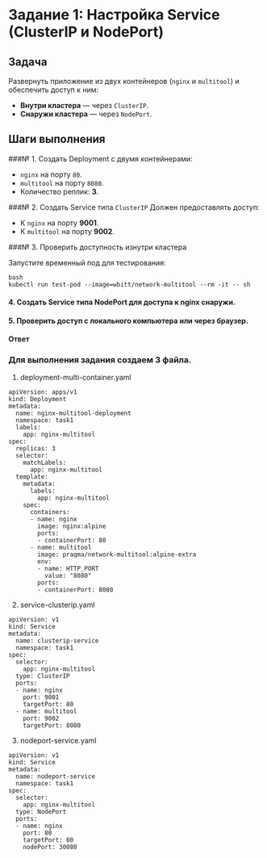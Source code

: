 # Задание 1: Настройка Service (ClusterIP и NodePort)

## Задача

Развернуть приложение из двух контейнеров (`nginx` и `multitool`) и обеспечить доступ к ним:

- **Внутри кластера** — через `ClusterIP`.
- **Снаружи кластера** — через `NodePort`.

## Шаги выполнения

###№ 1. Создать Deployment с двумя контейнерами:
- `nginx` на порту `80`.
- `multitool` на порту `8080`.
- Количество реплик: **3**.

###№ 2. Создать Service типа `ClusterIP`
Должен предоставлять доступ:
- К `nginx` на порту **9001**.
- К `multitool` на порту **9002**.

###№ 3. Проверить доступность изнутри кластера

Запустите временный под для тестирования:
```
bash
kubectl run test-pod --image=wbitt/network-multitool --rm -it -- sh
```
#### 4. Создать Service типа NodePort для доступа к nginx снаружи.
#### 5. Проверить доступ с локального компьютера или через браузер.




**Ответ**


### Для выполнения задания создаем 3 файла.

1) deployment-multi-container.yaml

```
apiVersion: apps/v1
kind: Deployment
metadata:
  name: nginx-multitool-deployment
  namespace: task1
  labels:
    app: nginx-multitool
spec:
  replicas: 3
  selector:
    matchLabels:
      app: nginx-multitool
  template:
    metadata:
      labels:
        app: nginx-multitool
    spec:
      containers:
      - name: nginx
        image: nginx:alpine
        ports:
        - containerPort: 80
      - name: multitool
        image: praqma/network-multitool:alpine-extra
        env:
        - name: HTTP_PORT
          value: "8080"
        ports:
        - containerPort: 8080
```

2) service-clusterip.yaml

```
apiVersion: v1
kind: Service
metadata:
  name: clusterip-service
  namespace: task1
spec:
  selector:
    app: nginx-multitool
  type: ClusterIP
  ports:
  - name: nginx
    port: 9001
    targetPort: 80
  - name: multitool
    port: 9002
    targetPort: 8080
```
3) nodeport-service.yaml

```
apiVersion: v1
kind: Service
metadata:
  name: nodeport-service
  namespace: task1
spec:
  selector:
    app: nginx-multitool
  type: NodePort
  ports:
  - name: nginx
    port: 80
    targetPort: 80
    nodePort: 30080
  ```  

